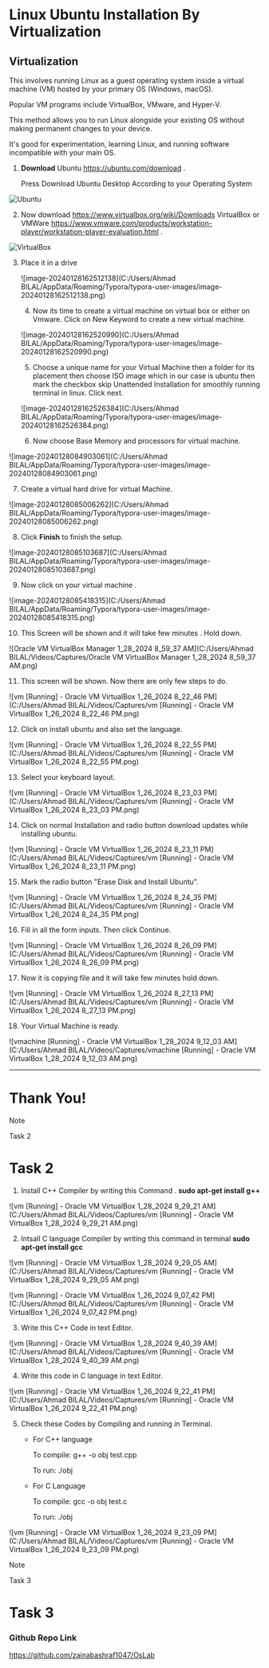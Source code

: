 # Linux Ubuntu Installation By Virtualization

## Virtualization

This involves running Linux as a guest operating system inside a virtual
machine (VM) hosted by your primary OS (Windows, macOS).

Popular VM programs include VirtualBox, VMware, and Hyper-V.

This method allows you to run Linux alongside your existing OS without
making permanent changes to your device.

It's good for experimentation, learning Linux, and running software
incompatible with your main OS.

1. **Download** Ubuntu  <https://ubuntu.com/download> .

   Press Download Ubuntu Desktop According to your Operating System 
   
   

![Ubuntu](I:\OSLab\Lab2\Ubuntu.png)



2. Now download <https://www.virtualbox.org/wiki/Downloads> VirtualBox or VMWare https://www.vmware.com/products/workstation-player/workstation-player-evaluation.html  .

![VirtualBox](I:\OSLab\Lab2\VirtualBox.png)



3. Place it in a drive

   

   ![image-20240128162512138](C:/Users/Ahmad BILAL/AppData/Roaming/Typora/typora-user-images/image-20240128162512138.png)

   

   4. Now its time to create a virtual machine on virtual box or either on Vmware. Click on New Keyword to create a new virtual machine.

   

   ![image-20240128162520990](C:/Users/Ahmad BILAL/AppData/Roaming/Typora/typora-user-images/image-20240128162520990.png)

   

   5.  Choose a unique name for your Virtual Machine then a folder for its placement then choose ISO image which in our case is ubuntu then mark the checkbox skip Unattended Installation for smoothly running terminal in linux. Click next.

   ![image-20240128162526384](C:/Users/Ahmad BILAL/AppData/Roaming/Typora/typora-user-images/image-20240128162526384.png)

   

   6. Now choose Base Memory and processors for virtual machine.

      

![image-20240128084903061](C:/Users/Ahmad BILAL/AppData/Roaming/Typora/typora-user-images/image-20240128084903061.png)

7. Create a virtual hard drive for virtual Machine.

![image-20240128085006262](C:/Users/Ahmad BILAL/AppData/Roaming/Typora/typora-user-images/image-20240128085006262.png)

8.  Click **Finish** to finish the setup.

![image-20240128085103687](C:/Users/Ahmad BILAL/AppData/Roaming/Typora/typora-user-images/image-20240128085103687.png)

9. Now click on your virtual machine .

![image-20240128085418315](C:/Users/Ahmad BILAL/AppData/Roaming/Typora/typora-user-images/image-20240128085418315.png)

10.  This Screen will be shown and it will take few minutes . Hold down.

![Oracle VM VirtualBox Manager 1_28_2024 8_59_37 AM](C:/Users/Ahmad BILAL/Videos/Captures/Oracle VM VirtualBox Manager 1_28_2024 8_59_37 AM.png)

11. This screen will be shown. Now there are only few steps to do.

![vm [Running] - Oracle VM VirtualBox 1_26_2024 8_22_46 PM](C:/Users/Ahmad BILAL/Videos/Captures/vm [Running] - Oracle VM VirtualBox 1_26_2024 8_22_46 PM.png)

12. Click on install ubuntu and also set the language.

![vm [Running] - Oracle VM VirtualBox 1_26_2024 8_22_55 PM](C:/Users/Ahmad BILAL/Videos/Captures/vm [Running] - Oracle VM VirtualBox 1_26_2024 8_22_55 PM.png)

13. Select your keyboard layout.

![vm [Running] - Oracle VM VirtualBox 1_26_2024 8_23_03 PM](C:/Users/Ahmad BILAL/Videos/Captures/vm [Running] - Oracle VM VirtualBox 1_26_2024 8_23_03 PM.png)

14. Click on normal Installation and radio button download updates while installing ubuntu.

![vm [Running] - Oracle VM VirtualBox 1_26_2024 8_23_11 PM](C:/Users/Ahmad BILAL/Videos/Captures/vm [Running] - Oracle VM VirtualBox 1_26_2024 8_23_11 PM.png)

15. Mark the radio button "Erase Disk and Install Ubuntu".

![vm [Running] - Oracle VM VirtualBox 1_26_2024 8_24_35 PM](C:/Users/Ahmad BILAL/Videos/Captures/vm [Running] - Oracle VM VirtualBox 1_26_2024 8_24_35 PM.png)

16.  Fill in all the form inputs. Then click Continue.

![vm [Running] - Oracle VM VirtualBox 1_26_2024 8_26_09 PM](C:/Users/Ahmad BILAL/Videos/Captures/vm [Running] - Oracle VM VirtualBox 1_26_2024 8_26_09 PM.png)

17. Now it is copying file and it will take few minutes hold down.

![vm [Running] - Oracle VM VirtualBox 1_26_2024 8_27_13 PM](C:/Users/Ahmad BILAL/Videos/Captures/vm [Running] - Oracle VM VirtualBox 1_26_2024 8_27_13 PM.png)

18.  Your Virtual Machine is ready.

![vmachine [Running] - Oracle VM VirtualBox 1_28_2024 9_12_03 AM](C:/Users/Ahmad BILAL/Videos/Captures/vmachine [Running] - Oracle VM VirtualBox 1_28_2024 9_12_03 AM.png)

------

#  														Thank You!



> [!NOTE]
>
> Task 2

# Task 2



1. Install C++ Compiler by writing this Command . **sudo apt-get install g++**

![vm [Running] - Oracle VM VirtualBox 1_28_2024 9_29_21 AM](C:/Users/Ahmad BILAL/Videos/Captures/vm [Running] - Oracle VM VirtualBox 1_28_2024 9_29_21 AM.png)

2. Intsall C language Compiler by writing this command in terminal  **sudo apt-get install gcc**

![vm [Running] - Oracle VM VirtualBox 1_28_2024 9_29_05 AM](C:/Users/Ahmad BILAL/Videos/Captures/vm [Running] - Oracle VM VirtualBox 1_28_2024 9_29_05 AM.png)



![vm [Running] - Oracle VM VirtualBox 1_26_2024 9_07_42 PM](C:/Users/Ahmad BILAL/Videos/Captures/vm [Running] - Oracle VM VirtualBox 1_26_2024 9_07_42 PM.png)

3. Write this C++ Code in text Editor.

![vm [Running] - Oracle VM VirtualBox 1_28_2024 9_40_39 AM](C:/Users/Ahmad BILAL/Videos/Captures/vm [Running] - Oracle VM VirtualBox 1_28_2024 9_40_39 AM.png)

4. Write this code in C language in text Editor.

![vm [Running] - Oracle VM VirtualBox 1_26_2024 9_22_41 PM](C:/Users/Ahmad BILAL/Videos/Captures/vm [Running] - Oracle VM VirtualBox 1_26_2024 9_22_41 PM.png)

5. Check these Codes by Compiling and running in Terminal.

   * For C++ language

     To compile: g++ -o obj test.cpp

     To run: ./obj

   * For C Language

     To compile: gcc -o obj test.c

     To run: ./obj

![vm [Running] - Oracle VM VirtualBox 1_26_2024 9_23_09 PM](C:/Users/Ahmad BILAL/Videos/Captures/vm [Running] - Oracle VM VirtualBox 1_26_2024 9_23_09 PM.png)



> [!NOTE]
>
> Task 3

# Task 3

### Github Repo Link

<https://github.com/zainabashraf1047/OsLab>
